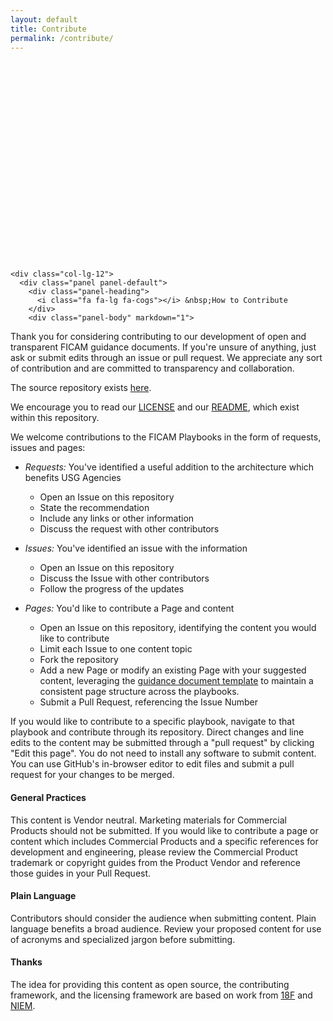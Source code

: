 ```yaml
---
layout: default
title: Contribute
permalink: /contribute/
---
```

<div class="jumbotron front-jumbotron" style="height: 320px;">
  <!--<img class="sharing-spot" src="{{ site.baseurl }}/assets/images/front/sharing-spot.png" alt="FICAM Playbooks" />-->
</div>

<!-- Page Content -->
<div class="container">
  <!-- Marketing Icons Section -->
  <div class="row">

    <div class="col-lg-12">
      <div class="panel panel-default">
        <div class="panel-heading">
          <i class="fa fa-lg fa-cogs"></i> &nbsp;How to Contribute
        </div>
        <div class="panel-body" markdown="1">

Thank you for considering contributing to our development of open and transparent FICAM guidance documents. If you're unsure of anything, just ask or submit edits through an issue or pull request. We appreciate any sort of contribution and are committed to transparency and collaboration.

The source repository exists [here]({{site.github.repository_url}}/{{site.branch}}/).

We encourage you to read our [LICENSE]({{site.baseurl}}/license) and our [README]({{site.github.repository_url}}/{{site.branch}}/README.md), which exist within this repository.  

We welcome contributions to the FICAM Playbooks in the form of requests, issues and pages:  

* _Requests:_ You've identified a useful addition to the architecture which benefits USG Agencies
  * Open an Issue on this repository
  * State the recommendation
  * Include any links or other information
  * Discuss the request with other contributors  

* _Issues:_ You've identified an issue with the information
  * Open an Issue on this repository
  * Discuss the Issue with other contributors
  * Follow the progress of the updates

* _Pages:_ You'd like to contribute a Page and content
  * Open an Issue on this repository, identifying the content you would like to contribute
  * Limit each Issue to one content topic
  * Fork the repository
  * Add a new Page or modify an existing Page with your suggested content, leveraging the [guidance document template]({{site.github.repository_url}}/{{site.branch}}/pages/template/) to maintain a consistent page structure across the playbooks.
  * Submit a Pull Request, referencing the Issue Number

If you would like to contribute to a specific playbook, navigate to that playbook and contribute through its repository. Direct changes and line edits to the content may be submitted through a "pull request" by clicking "Edit this page". You do not need to install any software to submit content. You can use GitHub's in-browser editor to edit files and submit a pull request for your changes to be merged.

####  General Practices
This content is Vendor neutral. Marketing materials for Commercial Products should not be submitted. If you would like to contribute a page or content which includes Commercial Products and a specific references for development and engineering, please review the Commercial Product trademark or copyright guides from the Product Vendor and reference those guides in your Pull Request.  

#### Plain Language
Contributors should consider the audience when submitting content. Plain language benefits a broad audience. Review your proposed content for use of acronyms and specialized jargon before submitting.

####  Thanks

The idea for providing this content as open source, the contributing framework, and the licensing framework are based on work from [18F](https://18f.gsa.gov) and [NIEM](https://niem.github.io/).


  </div>
</div>
